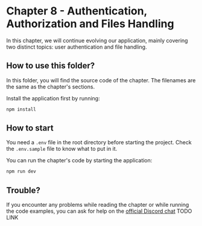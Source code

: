 # Chapter 8 - Authentication, Authorization and Files Handling

In this chapter, we will continue evolving our application, mainly covering two distinct topics: user authentication and file handling.

## How to use this folder?

In this folder, you will find the source code of the chapter.
The filenames are the same as the chapter's sections.

Install the application first by running:

```bash
npm install
```

## How to start

You need a `.env` file in the root directory before starting the project.
Check the `.env.sample` file to know what to put in it.

You can run the chapter's code by starting the application:

```bash
npm run dev
```

## Trouble?

If you encounter any problems while reading the chapter or while running the code examples, you can ask for help on the [official Discord chat](TODO) TODO LINK
